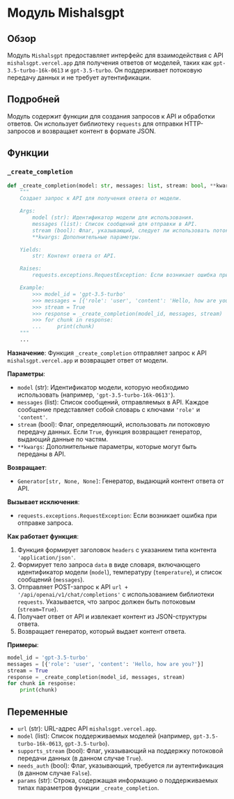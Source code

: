 # Модуль Mishalsgpt

## Обзор

Модуль `Mishalsgpt` предоставляет интерфейс для взаимодействия с API `mishalsgpt.vercel.app` для получения ответов от моделей, таких как `gpt-3.5-turbo-16k-0613` и `gpt-3.5-turbo`. Он поддерживает потоковую передачу данных и не требует аутентификации.

## Подробней

Модуль содержит функции для создания запросов к API и обработки ответов. Он использует библиотеку `requests` для отправки HTTP-запросов и возвращает контент в формате JSON.

## Функции

### `_create_completion`

```python
def _create_completion(model: str, messages: list, stream: bool, **kwargs):
    """
    Создает запрос к API для получения ответа от модели.

    Args:
        model (str): Идентификатор модели для использования.
        messages (list): Список сообщений для отправки в API.
        stream (bool): Флаг, указывающий, следует ли использовать потоковую передачу данных.
        **kwargs: Дополнительные параметры.

    Yields:
        str: Контент ответа от API.

    Raises:
        requests.exceptions.RequestException: Если возникает ошибка при отправке запроса.

    Example:
        >>> model_id = 'gpt-3.5-turbo'
        >>> messages = [{'role': 'user', 'content': 'Hello, how are you?'}]
        >>> stream = True
        >>> response = _create_completion(model_id, messages, stream)
        >>> for chunk in response:
        ...     print(chunk)
    """
    ...
```

**Назначение**:
Функция `_create_completion` отправляет запрос к API `mishalsgpt.vercel.app` и возвращает ответ от модели.

**Параметры**:
- `model` (str): Идентификатор модели, которую необходимо использовать (например, `'gpt-3.5-turbo-16k-0613'`).
- `messages` (list): Список сообщений, отправляемых в API. Каждое сообщение представляет собой словарь с ключами `'role'` и `'content'`.
- `stream` (bool): Флаг, определяющий, использовать ли потоковую передачу данных. Если `True`, функция возвращает генератор, выдающий данные по частям.
- `**kwargs`: Дополнительные параметры, которые могут быть переданы в API.

**Возвращает**:
- `Generator[str, None, None]`: Генератор, выдающий контент ответа от API.

**Вызывает исключения**:
- `requests.exceptions.RequestException`: Если возникает ошибка при отправке запроса.

**Как работает функция**:
1. Функция формирует заголовок `headers` с указанием типа контента `'application/json'`.
2. Формирует тело запроса `data` в виде словаря, включающего идентификатор модели (`model`), температуру (`temperature`), и список сообщений (`messages`).
3. Отправляет POST-запрос к API `url + '/api/openai/v1/chat/completions'` с использованием библиотеки `requests`. Указывается, что запрос должен быть потоковым (`stream=True`).
4. Получает ответ от API и извлекает контент из JSON-структуры ответа.
5. Возвращает генератор, который выдает контент ответа.

**Примеры**:

```python
model_id = 'gpt-3.5-turbo'
messages = [{'role': 'user', 'content': 'Hello, how are you?'}]
stream = True
response = _create_completion(model_id, messages, stream)
for chunk in response:
    print(chunk)
```

## Переменные

- `url` (str): URL-адрес API `mishalsgpt.vercel.app`.
- `model` (list): Список поддерживаемых моделей (например, `gpt-3.5-turbo-16k-0613`, `gpt-3.5-turbo`).
- `supports_stream` (bool): Флаг, указывающий на поддержку потоковой передачи данных (в данном случае `True`).
- `needs_auth` (bool): Флаг, указывающий, требуется ли аутентификация (в данном случае `False`).
- `params` (str): Строка, содержащая информацию о поддерживаемых типах параметров функции `_create_completion`.